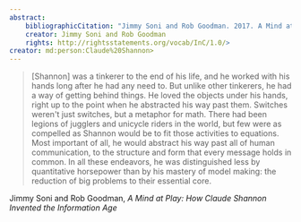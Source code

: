 ```yaml
---
abstract:
    bibliographicCitation: "Jimmy Soni and Rob Goodman. 2017. A Mind at Play: How Claude Shannon Invented the Information Age. SIMON & SCHUSTER."
    creator: Jimmy Soni and Rob Goodman
    rights: http://rightsstatements.org/vocab/InC/1.0/>
creator: md:person:Claude%20Shannon>
---
```


> [Shannon] was a tinkerer to the end of his life, and he worked with his hands long after he had any need to. But unlike other tinkerers, he had a way of getting behind things. He loved the objects under his hands, right up to the point when he abstracted his way past them. Switches weren't just switches, but a metaphor for math. There had been legions of jugglers and unicycle riders in the world, but few were as compelled as Shannon would be to fit those activities to equations. Most important of all, he would abstract his way past all of human communication, to the structure and form that every message holds in common. In all these endeavors, he was distinguished less by quantitative horsepower than by his mastery of model making: the reduction of big problems to their essential core.

Jimmy Soni and Rob Goodman, _A Mind at Play: How Claude Shannon Invented the Information Age_

